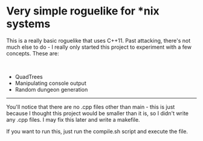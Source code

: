 <h1>Very simple roguelike for *nix systems</h1>

<p>This is a really basic roguelike that uses C++11.  Past attacking, there's not much else to do - I really only started this project to experiment with a few concepts.  These are:</p>
<br>
<ul>
	<li>QuadTrees</li>
	<li>Manipulating console output</li>
	<li>Random dungeon generation</li>
</ul>
<hr>
<p>You'll notice that there are no .cpp files other than main - this is just because I thought this project would be smaller than it is, so I didn't write any .cpp files.  I may fix this later and write a makefile.</p>

<p>If you want to run this, just run the compile.sh script and execute the file.</p>
